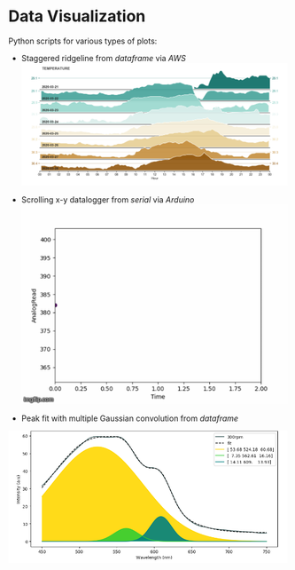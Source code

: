 # Data Visualization
Python scripts for various types of plots:

* Staggered ridgeline from *dataframe* via *AWS* <br />
![Image ridgeline](Temp3.png)

* Scrolling x-y datalogger from *serial* via *Arduino* <br />
![Image plotserial](469946.gif) <br />


* Peak fit with multiple Gaussian convolution from *dataframe* <br />

![Image peakfit](PeakFit1.png)

